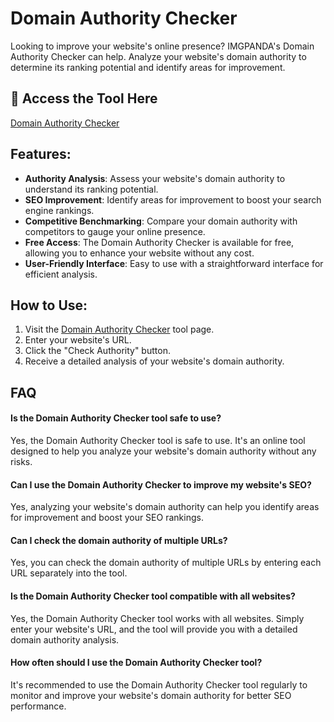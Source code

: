 # Domain Authority Checker

Looking to improve your website's online presence? IMGPANDA's Domain Authority Checker can help. Analyze your website's domain authority to determine its ranking potential and identify areas for improvement.

## 🔗 Access the Tool Here
[Domain Authority Checker](https://imgpanda.com/domain-authority-checker/)

## Features:

- **Authority Analysis**: Assess your website's domain authority to understand its ranking potential.
- **SEO Improvement**: Identify areas for improvement to boost your search engine rankings.
- **Competitive Benchmarking**: Compare your domain authority with competitors to gauge your online presence.
- **Free Access**: The Domain Authority Checker is available for free, allowing you to enhance your website without any cost.
- **User-Friendly Interface**: Easy to use with a straightforward interface for efficient analysis.

## How to Use:

1. Visit the [Domain Authority Checker](https://imgpanda.com/domain-authority-checker/) tool page.
2. Enter your website's URL.
3. Click the "Check Authority" button.
4. Receive a detailed analysis of your website's domain authority.

## FAQ

#### Is the Domain Authority Checker tool safe to use?

Yes, the Domain Authority Checker tool is safe to use. It's an online tool designed to help you analyze your website's domain authority without any risks.

#### Can I use the Domain Authority Checker to improve my website's SEO?

Yes, analyzing your website's domain authority can help you identify areas for improvement and boost your SEO rankings.

#### Can I check the domain authority of multiple URLs?

Yes, you can check the domain authority of multiple URLs by entering each URL separately into the tool.

#### Is the Domain Authority Checker tool compatible with all websites?

Yes, the Domain Authority Checker tool works with all websites. Simply enter your website's URL, and the tool will provide you with a detailed domain authority analysis.

#### How often should I use the Domain Authority Checker tool?

It's recommended to use the Domain Authority Checker tool regularly to monitor and improve your website's domain authority for better SEO performance.
